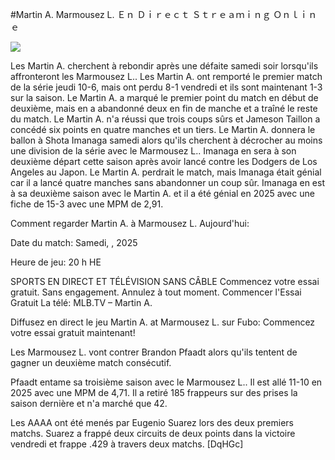 #Martin A. Marmousez L. Ｅｎ Ｄｉｒｅｃｔ Ｓｔｒｅａｍｉｎｇ Ｏｎｌｉｎｅ  
  
  
[![](https://i.imgur.com/qSNzIqt.png)](https://movie.rssnews.media/eHLICpCuI.php)  
  
Les Martin A. cherchent à rebondir après une défaite samedi soir lorsqu'ils affronteront les Marmousez L.. Les Martin A. ont remporté le premier match de la série jeudi 10-6, mais ont perdu 8-1 vendredi et ils sont maintenant 1-3 sur la saison. Le Martin A. a marqué le premier point du match en début de deuxième, mais en a abandonné deux en fin de manche et a traîné le reste du match. Le Martin A. n'a réussi que trois coups sûrs et Jameson Taillon a concédé six points en quatre manches et un tiers. Le Martin A. donnera le ballon à Shota Imanaga samedi alors qu'ils cherchent à décrocher au moins une division de la série avec le Marmousez L.. Imanaga en sera à son deuxième départ cette saison après avoir lancé contre les Dodgers de Los Angeles au Japon. Le Martin A. perdrait le match, mais Imanaga était génial car il a lancé quatre manches sans abandonner un coup sûr. Imanaga en est à sa deuxième saison avec le Martin A. et il a été génial en 2025 avec une fiche de 15-3 avec une MPM de 2,91.

Comment regarder Martin A. à Marmousez L. Aujourd'hui:

Date du match: Samedi, , 2025

Heure de jeu: 20 h HE

SPORTS EN DIRECT ET TÉLÉVISION SANS CÂBLE
Commencez votre essai gratuit. Sans engagement. Annulez à tout moment.
Commencer l'Essai Gratuit
La télé: MLB.TV – Martin A.

Diffusez en direct le jeu Martin A. at Marmousez L. sur Fubo: Commencez votre essai gratuit maintenant!

Les Marmousez L. vont contrer Brandon Pfaadt alors qu'ils tentent de gagner un deuxième match consécutif.

Pfaadt entame sa troisième saison avec le Marmousez L.. Il est allé 11-10 en 2025 avec une MPM de 4,71. Il a retiré 185 frappeurs sur des prises la saison dernière et n'a marché que 42.

Les AAAA ont été menés par Eugenio Suarez lors des deux premiers matchs. Suarez a frappé deux circuits de deux points dans la victoire vendredi et frappe .429 à travers deux matchs. [DqHGc]